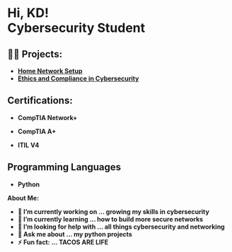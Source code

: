 <h1>Hi, KD! <br/><a href="https://github.com/projectbyKD"> <a ">Cybersecurity Student</a> 

<h2>👨‍💻  Projects:</h2>

- <b>[Home Network Setup](https://github.com/projectsbyKD/HomeNetworkSetup/tree/main)
- <b>[Ethics and Compliance in Cybersecurity](https://github.com/projectsbyKD/LegalAnalysis/tree/main)

<h2> Certifications:</h2>

- <b>CompTIA Network+ </b>
  
- <b>CompTIA A+ </b>
 
- <b>ITIL V4 </b>
  
<h2> Programming Languages </h2>

- Python


About Me:

- 🔭 I’m currently working on ... growing my skills in cybersecurity
- 🌱 I’m currently learning ... how to build more secure networks 
- 🤔 I’m looking for help with ... all things cybersecurity and networking 
- 💬 Ask me about ... my python projects 
- ⚡ Fun fact: ... TACOS ARE LIFE
  


  






